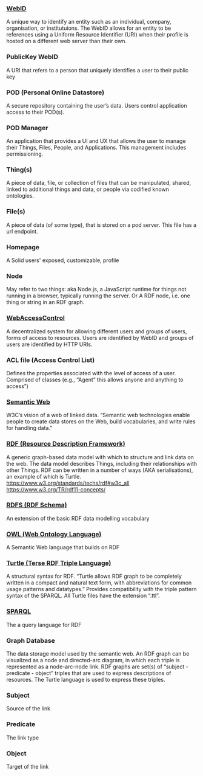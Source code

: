 ### [WebID](https://www.w3.org/wiki/WebID)
A unique way to identify an entity such as an individual, company, organisation, or institutuions. The WebID allows for an entity to be references using a Uniform Resource Identifier (URI) when their profile is hosted on a different web server than their own. 

### PublicKey WebID
A URI that refers to a person that uniquely identifies a user to their public key

### POD (Personal Online Datastore)
A secure repository containing the user’s data. Users control application access to their POD(s).

### POD Manager
An application that provides a UI and UX that allows the user to manage their Things, Files, People, and Applications. This management includes permissioning.

### Thing(s)
A piece of data, file, or collection of files that can be manipulated, shared, linked to additional things and data, or people via codified known ontologies.

### File(s)
A piece of data (of some type), that is stored on a pod server. This file has a url endpoint. 

### Homepage
A Solid users' exposed, customizable, profile

### Node
May refer to two things:
aka Node.js, a JavaScript runtime for things not running in a browser, typically running the server.
Or A RDF node, i.e. one thing or string in an RDF graph.

### [WebAccessControl](https://www.w3.org/wiki/WebAccessControl#Resources_covered_by_the_ACL)
A decentralized system for allowing different users and groups of users, forms of access to resources. Users are identified by WebID and groups of users are identified by HTTP URIs.  


### ACL file (Access Control List)
Defines the properties associated with the level of access of a user. Comprised of classes (e.g., “Agent” this allows anyone and anything to access”)

### [Semantic Web](https://www.w3.org/standards/semanticweb/)
W3C’s vision of a web of linked data. “Semantic web technologies enable people to create data stores on the Web, build vocabularies, and write rules for handling data.”


### [RDF (Resource Description Framework)](https://www.w3.org/RDF/)
A generic graph-based data model with which to structure and link data on the web. The data model describes Things, including their relationships with other Things. RDF can be written in a number of ways (AKA serialisations), an example of which is Turtle. 
https://www.w3.org/standards/techs/rdf#w3c_all
https://www.w3.org/TR/rdf11-concepts/


### [RDFS (RDF Schema)](https://www.w3.org/TR/2014/REC-rdf-schema-20140225/)
An extension of the basic RDF data modelling vocabulary

### [OWL (Web Ontology Language)](https://www.w3.org/2001/sw/wiki/OWL)
A Semantic Web language that builds on RDF

### [Turtle (Terse RDF Triple Language)](https://www.w3.org/TR/2014/REC-turtle-20140225/)
A structural syntax for RDF. “Turtle allows RDF graph to be completely written in a compact and natural text form, with abbreviations for common usage patterns and datatypes.” Provides compatibility with the triple pattern syntax of the SPARQL. All Turtle files have the extension “.ttl”. 

### [SPARQL](https://www.w3.org/TR/sparql11-query/)
The a query language for RDF

### Graph Database 
The data storage model used by the semantic web. An RDF graph can be visualized as a node and directed-arc diagram, in which each triple is represented as a node-arc-node link. RDF graphs are set(s) of “subject - predicate - object” triples that are used to express descriptions of resources. The Turtle language is used to express these triples. 

### Subject
Source of the link

### Predicate 
The link type

### Object
Target of the link
